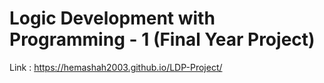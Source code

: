 # Logic Development with Programming - 1  (Final Year Project)

Link : https://hemashah2003.github.io/LDP-Project/
